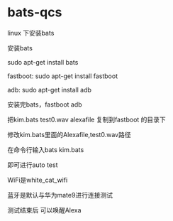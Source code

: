 # bats-qcs
linux 下安装bats

安装bats

sudo apt-get install bats

fastboot:
sudo apt-get install fastboot

adb:
sudo apt-get install adb

安装完bats，fastboot adb

把kim.bats test0.wav alexafile 复制到fastboot 的目录下

修改kim.bats里面的Alexafile,test0.wav路径

在命令行输入bats kim.bats

即可进行auto test



WiFi是white_cat_wifi

蓝牙是默认与华为mate9进行连接测试

测试结束后 可以唤醒Alexa 

